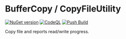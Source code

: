 # BufferCopy / CopyFileUtility
[![NuGet version](https://badge.fury.io/nu/CopyFileUtility.svg)](https://badge.fury.io/nu/CopyFileUtility)
[![CodeQL](https://github.com/EX-EXE/BufferCopy/actions/workflows/codeql-analysis.yml/badge.svg)](https://github.com/EX-EXE/BufferCopy/actions/workflows/codeql-analysis.yml)
[![Push Build](https://github.com/EX-EXE/BufferCopy/actions/workflows/build.yml/badge.svg)](https://github.com/EX-EXE/BufferCopy/actions/workflows/build.yml)

Copy file and reports read/write progress.

